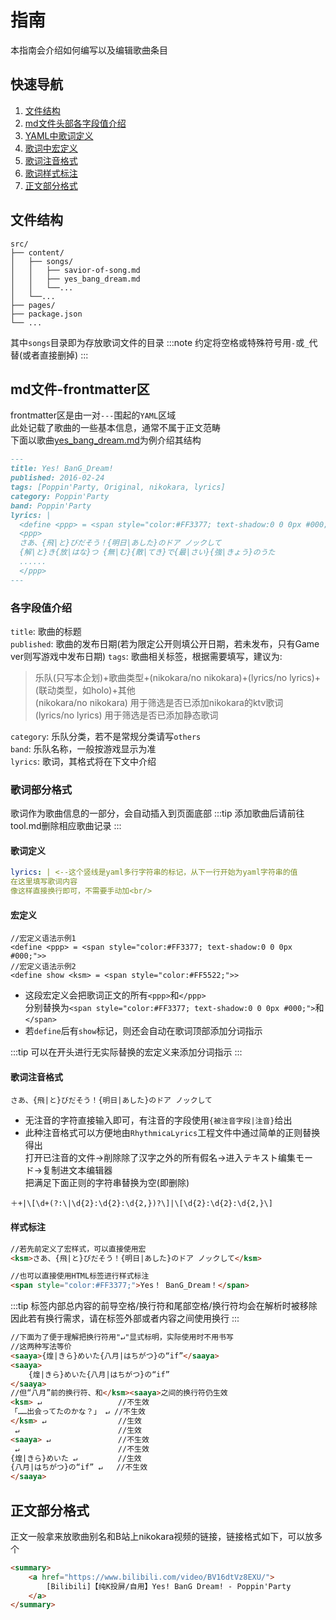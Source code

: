 # 指南

本指南会介绍如何编写以及编辑歌曲条目
## 快速导航
1. [文件结构](#文件结构)
2. [md文件头部各字段值介绍](#各字段值介绍)
3. [YAML中歌词定义](#歌词定义)
4. [歌词中宏定义](#宏定义)
5. [歌词注音格式](#歌词注音格式)
6. [歌词样式标注](#样式标注)
7. [正文部分格式](#正文部分格式)

## 文件结构
    src/
    ├── content/
    │   ├── songs/
    │   │   ├── savior-of-song.md
    │   │   ├── yes_bang_dream.md
    │   │   └──...
    │   └──...
    ├── pages/
    ├── package.json
    └── ...

其中`songs`目录即为存放歌词文件的目录
:::note
约定将空格或特殊符号用`-`或`_`代替(或者直接删掉)
:::

## md文件-frontmatter区
frontmatter区是由一对`---`围起的`YAML`区域  
此处记载了歌曲的一些基本信息，通常不属于正文范畴  
下面以歌曲[yes_bang_dream.md](/songs/yes_bang_dream/)为例介绍其结构
```markdown
---
title: Yes! BanG_Dream!
published: 2016-02-24
tags: [Poppin'Party, Original, nikokara, lyrics]
category: Poppin'Party
band: Poppin'Party
lyrics: |
  <define <ppp> = <span style="color:#FF3377; text-shadow:0 0 0px #000;">>
  <ppp>
  さあ、{飛|と}びだそう！{明日|あした}のドア ノックして
  {解|と}き{放|はな}つ {無|む}{敵|てき}で{最|さい}{強|きょう}のうた
  ......
  </ppp>
---


```
### 各字段值介绍
`title`: 歌曲的标题  
`published`: 歌曲的发布日期(若为限定公开则填公开日期，若未发布，只有Game ver则写游戏中发布日期)
`tags`: 歌曲相关标签，根据需要填写，建议为:
> 乐队(只写本企划)+歌曲类型+(nikokara/no nikokara)+(lyrics/no lyrics)+(联动类型，如holo)+其他  
> (nikokara/no nikokara) 用于筛选是否已添加nikokara的ktv歌词  
> (lyrics/no lyrics) 用于筛选是否已添加静态歌词  

`category`: 乐队分类，若不是常规分类请写`others`  
`band`: 乐队名称，一般按游戏显示为准   
`lyrics`: 歌词，其格式将在下文中介绍 

### 歌词部分格式
歌词作为歌曲信息的一部分，会自动插入到页面底部
:::tip
添加歌曲后请前往tool.md删除相应歌曲记录
:::
#### 歌词定义
```yaml
lyrics: | <--这个竖线是yaml多行字符串的标记，从下一行开始为yaml字符串的值
在这里填写歌词内容
像这样直接换行即可，不需要手动加<br/>
```
#### 宏定义
```
//宏定义语法示例1
<define <ppp> = <span style="color:#FF3377; text-shadow:0 0 0px #000;">>
//宏定义语法示例2
<define show <ksm> = <span style="color:#FF5522;">>
```
- 这段宏定义会把歌词正文的所有`<ppp>`和`</ppp>`    
分别替换为`<span style="color:#FF3377; text-shadow:0 0 0px #000;">`和`</span>`
- 若`define`后有`show`标记，则还会自动在歌词顶部添加分词指示

:::tip
可以在开头进行无实际替换的宏定义来添加分词指示
:::
#### 歌词注音格式
```
さあ、{飛|と}びだそう！{明日|あした}のドア ノックして
```
- 无注音的字符直接输入即可，有注音的字段使用`{被注音字段|注音}`给出
- 此种注音格式可以方便地由`RhythmicaLyrics`工程文件中通过简单的正则替换得出  
  打开已注音的文件->削除除了汉字之外的所有假名->进入テキスト编集モード->复制进文本编辑器  
  把满足下面正则的字符串替换为空(即删除)
```
＋+|\[\d+(?:\|\d{2}:\d{2}:\d{2,})?\]|\[\d{2}:\d{2}:\d{2,}\]
```
#### 样式标注
```html
//若先前定义了宏样式，可以直接使用宏
<ksm>さあ、{飛|と}びだそう！{明日|あした}のドア ノックして</ksm>

//也可以直接使用HTML标签进行样式标注
<span style="color:#FF3377;">Yes！ BanG_Dream！</span>
```
:::tip
标签内部总内容的前导空格/换行符和尾部空格/换行符均会在解析时被移除  
因此若有换行需求，请在标签外部或者内容之间使用换行
::: 
```html
//下面为了便于理解把换行符用"↵"显式标明，实际使用时不用书写
//这两种写法等价
<saaya>{煌|きら}めいた{八月|はちがつ}の“if”</saaya>
<saaya> 
    {煌|きら}めいた{八月|はちがつ}の“if” 
</saaya>
//但“八月”前的换行符、和</ksm><saaya>之间的换行符仍生效
<ksm> ↵                 //不生效
「……出会ってたのかな？」 ↵ //不生效
</ksm> ↵                //生效
 ↵                      //生效
<saaya> ↵               //不生效
 ↵                      //不生效
{煌|きら}めいた ↵         //生效
{八月|はちがつ}の“if” ↵   //不生效
</saaya>
```
   
## 正文部分格式
正文一般拿来放歌曲别名和B站上nikokara视频的链接，链接格式如下，可以放多个
```html
<summary>
    <a href="https://www.bilibili.com/video/BV16dtVz8EXU/">
        [Bilibili]【纯K投屏/自用】Yes! BanG Dream! - Poppin'Party
    </a>
</summary>
```
